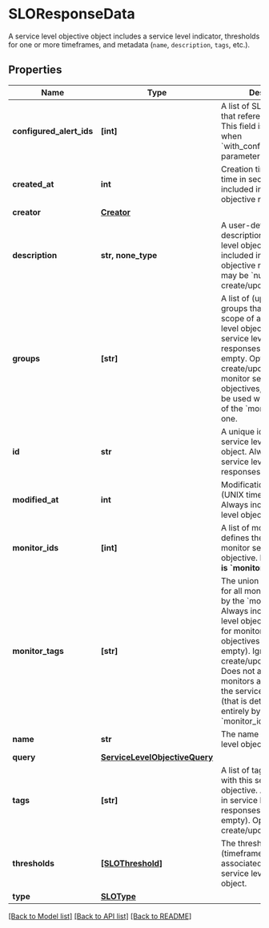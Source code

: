 # SLOResponseData

A service level objective object includes a service level indicator, thresholds for one or more timeframes, and metadata (`name`, `description`, `tags`, etc.).

## Properties

| Name                     | Type                                                            | Description                                                                                                                                                                                                                                                                                                                                                                                 | Notes                 |
| ------------------------ | --------------------------------------------------------------- | ------------------------------------------------------------------------------------------------------------------------------------------------------------------------------------------------------------------------------------------------------------------------------------------------------------------------------------------------------------------------------------------- | --------------------- |
| **configured_alert_ids** | **[int]**                                                       | A list of SLO monitors IDs that reference this SLO. This field is returned only when &#x60;with_configured_alert_ids&#x60; parameter is true in query.                                                                                                                                                                                                                                      | [optional]            |
| **created_at**           | **int**                                                         | Creation timestamp (UNIX time in seconds) Always included in service level objective responses.                                                                                                                                                                                                                                                                                             | [optional] [readonly] |
| **creator**              | [**Creator**](Creator.md)                                       |                                                                                                                                                                                                                                                                                                                                                                                             | [optional]            |
| **description**          | **str, none_type**                                              | A user-defined description of the service level objective. Always included in service level objective responses (but may be &#x60;null&#x60;). Optional in create/update requests.                                                                                                                                                                                                          | [optional]            |
| **groups**               | **[str]**                                                       | A list of (up to 20) monitor groups that narrow the scope of a monitor service level objective. Included in service level objective responses if it is not empty. Optional in create/update requests for monitor service level objectives, but may only be used when then length of the &#x60;monitor_ids&#x60; field is one.                                                               | [optional]            |
| **id**                   | **str**                                                         | A unique identifier for the service level objective object. Always included in service level objective responses.                                                                                                                                                                                                                                                                           | [optional] [readonly] |
| **modified_at**          | **int**                                                         | Modification timestamp (UNIX time in seconds) Always included in service level objective responses.                                                                                                                                                                                                                                                                                         | [optional] [readonly] |
| **monitor_ids**          | **[int]**                                                       | A list of monitor ids that defines the scope of a monitor service level objective. **Required if type is &#x60;monitor&#x60;**.                                                                                                                                                                                                                                                             | [optional]            |
| **monitor_tags**         | **[str]**                                                       | The union of monitor tags for all monitors referenced by the &#x60;monitor_ids&#x60; field. Always included in service level objective responses for monitor service level objectives (but may be empty). Ignored in create/update requests. Does not affect which monitors are included in the service level objective (that is determined entirely by the &#x60;monitor_ids&#x60; field). | [optional]            |
| **name**                 | **str**                                                         | The name of the service level objective object.                                                                                                                                                                                                                                                                                                                                             | [optional]            |
| **query**                | [**ServiceLevelObjectiveQuery**](ServiceLevelObjectiveQuery.md) |                                                                                                                                                                                                                                                                                                                                                                                             | [optional]            |
| **tags**                 | **[str]**                                                       | A list of tags associated with this service level objective. Always included in service level objective responses (but may be empty). Optional in create/update requests.                                                                                                                                                                                                                   | [optional]            |
| **thresholds**           | [**[SLOThreshold]**](SLOThreshold.md)                           | The thresholds (timeframes and associated targets) for this service level objective object.                                                                                                                                                                                                                                                                                                 | [optional]            |
| **type**                 | [**SLOType**](SLOType.md)                                       |                                                                                                                                                                                                                                                                                                                                                                                             | [optional]            |

[[Back to Model list]](README.md#documentation-for-models) [[Back to API list]](README.md#documentation-for-api-endpoints) [[Back to README]](README.md)
